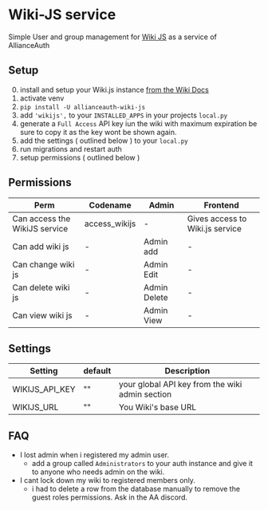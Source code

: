 # Wiki-JS service

Simple User and group management for [Wiki JS](https://wiki.js.org/) as a service of AllianceAuth 

## Setup
0. install and setup your Wiki.js instance [from the Wiki Docs](https://docs.requarks.io/)
1. activate venv
2. `pip install -U allianceauth-wiki-js`
3. add `'wikijs',` to your `INSTALLED_APPS` in your projects `local.py`
4. generate a `Full Access` API key iun the wiki with maximum expiration be sure to copy it as the key wont be shown again.
5. add the settings ( outlined below ) to your `local.py`
6. run migrations and restart auth
7. setup permissions ( outlined below )

## Permissions
Perm | Codename | Admin | Frontend
--- | --- | --- | ---
Can access the WikiJS service | access_wikijs | - | Gives access to Wiki.js service
Can add wiki js | - | Admin add | -
Can change wiki js | - | Admin Edit | -
Can delete wiki js | - | Admin Delete | -
Can view wiki js | - | Admin View | -

## Settings
Setting | default | Description
--- | --- | ---
WIKIJS_API_KEY | "" | your global API key from the wiki admin section
WIKIJS_URL | "" | You Wiki's base URL

## FAQ
* I lost admin when i registered my admin user.
    * add a group called `Administrators` to your auth instance and give it to anyone who needs admin on the wiki.
* I cant lock down my wiki to registered members only.
    * i had to delete a row from the database manually to remove the guest roles permissions. Ask in the AA discord.

